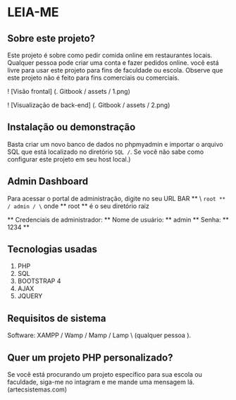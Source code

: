 # LEIA-ME

## Sobre este projeto?

Este projeto é sobre como pedir comida online em restaurantes locais. Qualquer pessoa pode criar uma conta e fazer pedidos online. você está livre para usar este projeto para fins de faculdade ou escola. Observe que este projeto não é feito para fins comerciais ou comerciais.

! [Visão frontal] (. Gitbook / assets / 1.png)

! [Visualização de back-end] (. Gitbook / assets / 2.png)

## Instalação ou demonstração

Basta criar um novo banco de dados no phpmyadmin e importar o arquivo SQL que está localizado no diretório `SQL /`. Se você não sabe como configurar este projeto em seu host local.)

## Admin Dashboard

Para acessar o portal de administração, digite no seu URL BAR ** \ `root ** / admin / \` onde ** root ** é o seu diretório raiz

 ** Credenciais de administrador: ** Nome de usuário: ** admin ** Senha: ** 1234 **

## Tecnologias usadas

1. PHP
2. SQL
3. BOOTSTRAP 4
4. AJAX
5. JQUERY

## Requisitos de sistema

Software: XAMPP / Wamp / Mamp / Lamp \ (qualquer pessoa \).

## Quer um projeto PHP personalizado?

Se você está procurando um projeto específico para sua escola ou faculdade, siga-me no intagram e me mande uma mensagem lá. (artecsistemas.com)
